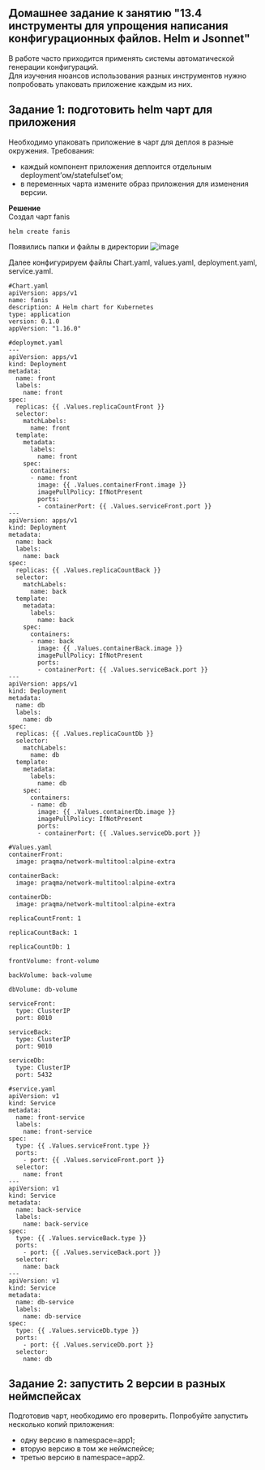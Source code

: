 ## Домашнее задание к занятию "13.4 инструменты для упрощения написания конфигурационных файлов. Helm и Jsonnet"   
    
В работе часто приходится применять системы автоматической генерации конфигураций.    
Для изучения нюансов использования разных инструментов нужно попробовать упаковать приложение каждым из них.    

## Задание 1: подготовить helm чарт для приложения
Необходимо упаковать приложение в чарт для деплоя в разные окружения. Требования:    
* каждый компонент приложения деплоится отдельным deployment’ом/statefulset’ом;    
* в переменных чарта измените образ приложения для изменения версии.     
     
**Решение**   
Создал чарт fanis   
```
helm create fanis
```
Появились папки и файлы в директории
![image](https://user-images.githubusercontent.com/87299405/180748214-01adf4cf-7cc2-4d65-84d0-4b209bccd241.png)    
    
Далее конфигурируем файлы Chart.yaml, values.yaml, deployment.yaml, service.yaml.
```
#Chart.yaml
apiVersion: apps/v1
name: fanis
description: A Helm chart for Kubernetes
type: application
version: 0.1.0
appVersion: "1.16.0"
```    
```
#deploymet.yaml
---
apiVersion: apps/v1
kind: Deployment
metadata:
  name: front
  labels:
    name: front
spec:
  replicas: {{ .Values.replicaCountFront }}
  selector:
    matchLabels:
      name: front
  template:
    metadata:
      labels:
        name: front
    spec:
      containers:
      - name: front
        image: {{ .Values.containerFront.image }}
        imagePullPolicy: IfNotPresent
        ports:
        - containerPort: {{ .Values.serviceFront.port }}
---
apiVersion: apps/v1
kind: Deployment
metadata:
  name: back
  labels:
    name: back
spec:
  replicas: {{ .Values.replicaCountBack }}
  selector:
    matchLabels:
      name: back
  template:
    metadata:
      labels:
        name: back
    spec:
      containers:
      - name: back
        image: {{ .Values.containerBack.image }}
        imagePullPolicy: IfNotPresent
        ports:
        - containerPort: {{ .Values.serviceBack.port }}
---
apiVersion: apps/v1
kind: Deployment
metadata:
  name: db
  labels:
    name: db
spec:
  replicas: {{ .Values.replicaCountDb }}
  selector:
    matchLabels:
      name: db
  template:
    metadata:
      labels:
        name: db
    spec:
      containers:
      - name: db
        image: {{ .Values.containerDb.image }}
        imagePullPolicy: IfNotPresent
        ports:
        - containerPort: {{ .Values.serviceDb.port }}
```
```
#Values.yaml
containerFront:
  image: praqma/network-multitool:alpine-extra

containerBack:
  image: praqma/network-multitool:alpine-extra

containerDb:
  image: praqma/network-multitool:alpine-extra

replicaCountFront: 1

replicaCountBack: 1

replicaCountDb: 1

frontVolume: front-volume

backVolume: back-volume

dbVolume: db-volume

serviceFront:
  type: ClusterIP
  port: 8010

serviceBack:
  type: ClusterIP
  port: 9010

serviceDb:
  type: ClusterIP
  port: 5432
```
```
#service.yaml
apiVersion: v1
kind: Service
metadata:
  name: front-service
  labels:
    name: front-service
spec:
  type: {{ .Values.serviceFront.type }}
  ports:
    - port: {{ .Values.serviceFront.port }}
  selector:
    name: front
---
apiVersion: v1
kind: Service
metadata:
  name: back-service
  labels:
    name: back-service
spec:
  type: {{ .Values.serviceBack.type }}
  ports:
    - port: {{ .Values.serviceBack.port }}
  selector:
    name: back
---
apiVersion: v1
kind: Service
metadata:
  name: db-service
  labels:
    name: db-service
spec:
  type: {{ .Values.serviceDb.type }}
  ports:
    - port: {{ .Values.serviceDb.port }}
  selector:
    name: db
```

## Задание 2: запустить 2 версии в разных неймспейсах    
Подготовив чарт, необходимо его проверить. Попробуйте запустить несколько копий приложения:    
* одну версию в namespace=app1;   
* вторую версию в том же неймспейсе;    
* третью версию в namespace=app2.    
           
